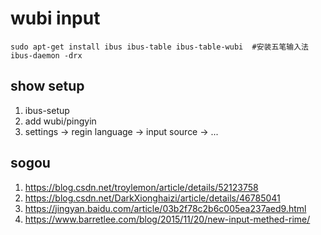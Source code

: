 # wubi input

```shell
sudo apt-get install ibus ibus-table ibus-table-wubi  #安装五笔输入法
ibus-daemon -drx
```

## show setup
1. ibus-setup
2. add wubi/pingyin
3. settings -> regin language -> input source -> ...

## sogou
1. https://blog.csdn.net/troylemon/article/details/52123758
2. https://blog.csdn.net/DarkXionghaizi/article/details/46785041
3. https://jingyan.baidu.com/article/03b2f78c2b6c005ea237aed9.html
4. https://www.barretlee.com/blog/2015/11/20/new-input-methed-rime/
